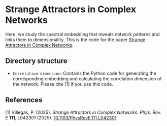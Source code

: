 # Strange Attractors in Complex Networks
Here, we study the spectral embedding that reveals network patterns and links them to dimensionality. This is the code for the paper [Strange Attractors in Complex Networks](https://doi.org/).

## Directory structure
- `Correlation-dimension`: Contains the Python code for generating the corresponding embedding and calculating the correlation dimension of the network. Please cite [1] if you use this code.

## References
[1] Villegas, P. (2025). *Strange Attractors in Complex Networks*. *Phys. Rev. E* **111**, L042301 (2025). [10.1103/PhysRevE.111.L042301](https://doi.org/10.1103/PhysRevE.111.L042301)
